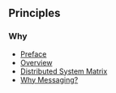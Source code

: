 ## Principles

### Why

- [Preface](https://github.com/IrisMQ/book/blob/master/principles/foreword.md)
- [Overview](https://github.com/IrisMQ/book/blob/master/principles/overview.md)
- [Distributed System Matrix](https://github.com/IrisMQ/book/blob/master/principles/matrix.md)
- [Why Messaging?](https://github.com/IrisMQ/book/blob/master/principles/messaging.md)
